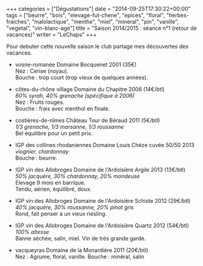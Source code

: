 +++
categories = ["Dégustations"]
date = "2014-09-25T17:30:22+00:00"
tags = ["beurre", "bois", "elevage-fut-chene", "epices", "floral", "herbes-fraiches", "malolactique", "menthe", "miel", "mineral", "pin", "vanille", "vegetal", "vin-blanc-age"] 
title = "Saison 2014/2015 : séance n°1 (retour de vacances)"
writer = "LeChaps"
+++

Pour debuter cette nouvelle saison le club partage mes découvertes des vacances.

* vosne-romanée Domaine Bocquenet 2001 (35€)  
Nez : Cerise (noyau).  
Bouche : trop court (trop vieux de quelques années).

* côtes-du-rhône village Domaine du Chapitre 2006 (14€/btl) <i class="fa fa-plus-circle"></i>  
_60% syrah, 40% grenache (spécifique à 2006)_  
Nez : Fruits rouges.  
Bouche : frais avec menthol en finale.  

* costières-de-nîmes Château Tour de Béraud 2011 (5€/btl) <i class="fa fa-plus-circle"></i>  
_1/3 grenache, 1/3 marsanne, 1/3 roussanne_  
Bel équilibre pour un petit prix.

* IGP des collines rhodaniennes Domaine Louis Chèze cuvée 50/50 2013
_viognier, chardonnay_  
Bouche : beurre.  

* IGP vin des Allobroges Domaine de l'Ardoisière Argile 2013 (13€/btl) <i class="fa fa-plus-circle"></i> <i class="fa fa-plus-circle"></i>  
_50% jacquère, 30% chardonnay, 20% mondeuse_  
Elevage 9 mois en barrique.  
Tendu, aérien, équilibré, doux.

* IGP vin des Allobroges Domaine de l'Ardoisière Schiste 2012 (29€/btl)  
_40% jacquère, 30% roussanne, 20% pinot gris_  
Rond, fait penser à un vieux riesling.

* IGP vin des Allobroges Domaine de l'Ardoisière Quartz 2012 (54€/btl)  
_100% altesse_  
Banne séchée, salin, miel. Vin de très grande garde.  

* vacqueyras Domaine de la Monardière 2011 (20€/btl) <i class="fa fa-plus-circle"></i>  
Nez : Agrume, floral, vanille.
Bouche : minéral, salin
